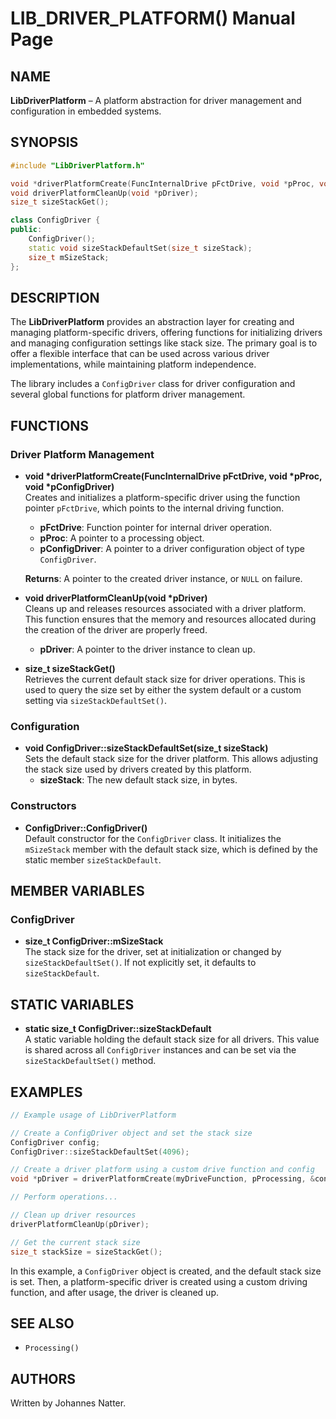 
# LIB_DRIVER_PLATFORM() Manual Page

## NAME
**LibDriverPlatform** – A platform abstraction for driver management and configuration in embedded systems.

## SYNOPSIS
```cpp
#include "LibDriverPlatform.h"

void *driverPlatformCreate(FuncInternalDrive pFctDrive, void *pProc, void *pConfigDriver);
void driverPlatformCleanUp(void *pDriver);
size_t sizeStackGet();

class ConfigDriver {
public:
    ConfigDriver();
    static void sizeStackDefaultSet(size_t sizeStack);
    size_t mSizeStack;
};
```

## DESCRIPTION
The **LibDriverPlatform** provides an abstraction layer for creating and managing platform-specific drivers, offering functions for initializing drivers and managing configuration settings like stack size. The primary goal is to offer a flexible interface that can be used across various driver implementations, while maintaining platform independence.

The library includes a `ConfigDriver` class for driver configuration and several global functions for platform driver management.

## FUNCTIONS

### Driver Platform Management

- **void \*driverPlatformCreate(FuncInternalDrive pFctDrive, void \*pProc, void \*pConfigDriver)**  
  Creates and initializes a platform-specific driver using the function pointer `pFctDrive`, which points to the internal driving function.  
  - **pFctDrive**: Function pointer for internal driver operation.
  - **pProc**: A pointer to a processing object.
  - **pConfigDriver**: A pointer to a driver configuration object of type `ConfigDriver`.
  
  **Returns**: A pointer to the created driver instance, or `NULL` on failure.

- **void driverPlatformCleanUp(void \*pDriver)**  
  Cleans up and releases resources associated with a driver platform. This function ensures that the memory and resources allocated during the creation of the driver are properly freed.
  - **pDriver**: A pointer to the driver instance to clean up.

- **size_t sizeStackGet()**  
  Retrieves the current default stack size for driver operations. This is used to query the size set by either the system default or a custom setting via `sizeStackDefaultSet()`.

### Configuration

- **void ConfigDriver::sizeStackDefaultSet(size_t sizeStack)**  
  Sets the default stack size for the driver platform. This allows adjusting the stack size used by drivers created by this platform.
  - **sizeStack**: The new default stack size, in bytes.

### Constructors

- **ConfigDriver::ConfigDriver()**  
  Default constructor for the `ConfigDriver` class. It initializes the `mSizeStack` member with the default stack size, which is defined by the static member `sizeStackDefault`.

## MEMBER VARIABLES

### ConfigDriver

- **size_t ConfigDriver::mSizeStack**  
  The stack size for the driver, set at initialization or changed by `sizeStackDefaultSet()`. If not explicitly set, it defaults to `sizeStackDefault`.

## STATIC VARIABLES

- **static size_t ConfigDriver::sizeStackDefault**  
  A static variable holding the default stack size for all drivers. This value is shared across all `ConfigDriver` instances and can be set via the `sizeStackDefaultSet()` method.

## EXAMPLES
```cpp
// Example usage of LibDriverPlatform

// Create a ConfigDriver object and set the stack size
ConfigDriver config;
ConfigDriver::sizeStackDefaultSet(4096);

// Create a driver platform using a custom drive function and config
void *pDriver = driverPlatformCreate(myDriveFunction, pProcessing, &config);

// Perform operations...

// Clean up driver resources
driverPlatformCleanUp(pDriver);

// Get the current stack size
size_t stackSize = sizeStackGet();
```
In this example, a `ConfigDriver` object is created, and the default stack size is set. Then, a platform-specific driver is created using a custom driving function, and after usage, the driver is cleaned up.

## SEE ALSO
- `Processing()`

## AUTHORS
Written by Johannes Natter.

